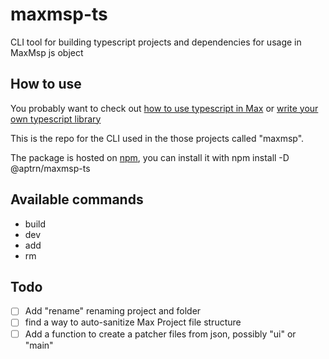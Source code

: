 # maxmsp-ts

CLI tool for building typescript projects and dependencies for usage in MaxMsp js object

## How to use

You probably want to check out [how to use typescript in Max](https://github.com/aptrn/maxmsp-ts-example.git) or [write your own typescript library](https://github.com/aptrn/maxmsp-ts-library-template)

This is the repo for the CLI used in the those projects called "maxmsp".

The package is hosted on [npm](https://www.npmjs.com/package/@aptrn/maxmsp-ts), you can install it with npm install -D @aptrn/maxmsp-ts

## Available commands

 - build
 - dev
 - add
 - rm

## Todo

- [ ] Add "rename" renaming project and folder
- [ ] find a way to auto-sanitize Max Project file structure
- [ ] Add a function to create a patcher files from json, possibly "ui" or "main"
